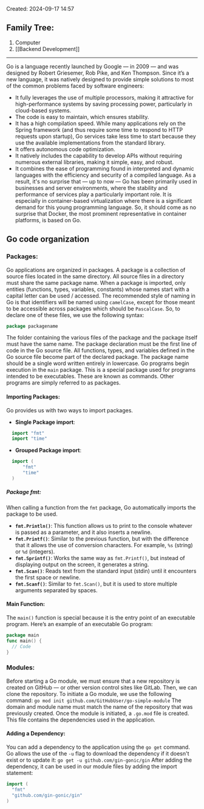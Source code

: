 Created: 2024-09-17 14:57
## Family Tree:
1. Computer
2. [[Backend Development]]
-- -
Go is a language recently launched by Google — in 2009 — and was designed by Robert Griesemer, Rob Pike, and Ken Thompson.
Since it’s a new language, it was natively designed to provide simple solutions to most of the common problems faced by software engineers:
- It fully leverages the use of multiple processors, making it attractive for high-performance systems by saving processing power, particularly in cloud-based systems.
- The code is easy to maintain, which ensures stability.
- It has a high compilation speed. While many applications rely on the Spring framework (and thus require some time to respond to HTTP requests upon startup), Go services take less time to start because they use the available implementations from the standard library.
- It offers autonomous code optimization.
- It natively includes the capability to develop APIs without requiring numerous external libraries, making it simple, easy, and robust.
- It combines the ease of programming found in interpreted and dynamic languages with the efficiency and security of a compiled language.
As a result, it's no surprise that — up to now — Go has been primarily used in businesses and server environments, where the stability and performance of services play a particularly important role. It is especially in container-based virtualization where there is a significant demand for this young programming language. So, it should come as no surprise that Docker, the most prominent representative in container platforms, is based on Go.
## Go code organization
### Packages:
Go applications are organized in packages. A package is a collection of source files located in the same directory. All source files in a directory must share the same package name. When a package is imported, only entities (functions, types, variables, constants) whose names start with a capital letter can be used / accessed. The recommended style of naming in Go is that identifiers will be named using `camelCase`, except for those meant to be accessible across packages which should be `PascalCase`.
So, to declare one of these files, we use the following syntax:
```go
package packagename
```
The folder containing the various files of the package and the package itself must have the same name. The package declaration must be the first line of code in the Go source file.
All functions, types, and variables defined in the Go source file become part of the declared package. The package name should be a single word written entirely in lowercase.
Go programs begin execution in the `main` package. This is a special package used for programs intended to be executables. These are known as commands. Other programs are simply referred to as packages.
#### Importing Packages:
Go provides us with two ways to import packages.
- **Single Package import**:
```go
  import "fmt"
  import "time"
```
- **Grouped Package import**:
```go
  import (
	  "fmt"
	  "time"
  )
```
##### Package fmt:
When calling a function from the `fmt` package, Go automatically imports the package to be used.
- **`fmt.Println()`**: This function allows us to print to the console whatever is passed as a parameter, and it also inserts a newline.
- **`fmt.Printf()`**: Similar to the previous function, but with the difference that it allows the use of conversion characters. For example, `%s` (string) or `%d` (integers).
- **`fmt.Sprintf()`**: Works the same way as `fmt.Printf()`, but instead of displaying output on the screen, it generates a string.
- **`fmt.Scan()`**: Reads text from the standard input (stdin) until it encounters the first space or newline.
- **`fmt.Scanf()`**: Similar to `fmt.Scan()`, but it is used to store multiple arguments separated by spaces.
#### Main Function:
The `main()` function is special because it is the entry point of an executable program. Here’s an example of an executable Go program:
```go
package main
func main() {
  // Code
}
```
### Modules:
Before starting a Go module, we must ensure that a new repository is created on GitHub — or other version control sites like GitLab. Then, we can clone the repository. To initiate a Go module, we use the following command: 
`go mod init github.com/GitHubUser/go-simple-module`
The domain and module name must match the name of the repository that was previously created.
Once the module is initiated, a `.go.mod` file is created. This file contains the dependencies used in the application.
#### Adding a Dependency:
You can add a dependency to the application using the `go get` command. Go allows the use of the `-u` flag to download the dependency if it doesn't exist or to update it:
`go get -u github.com/gin-gonic/gin`
After adding the dependency, it can be used in our module files by adding the import statement:
```go
import (
  "fmt"
  "github.com/gin-gonic/gin"
)
```